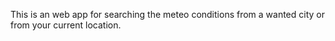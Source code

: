 This is an web app for searching the meteo conditions from a wanted city or from your current location.
